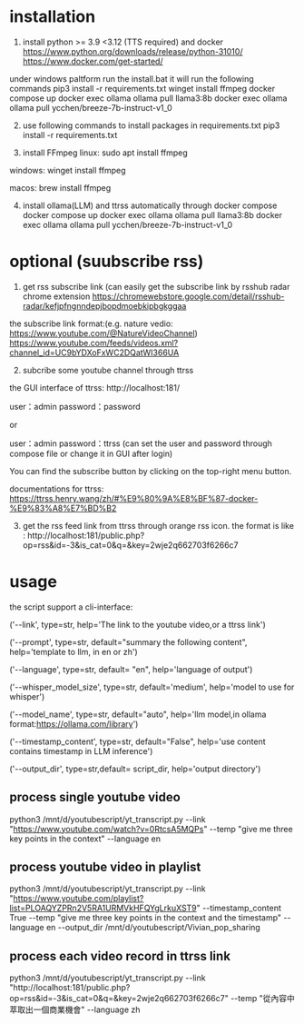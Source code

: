 # installation
1. install python >= 3.9 <3.12 (TTS required) and docker
https://www.python.org/downloads/release/python-31010/
https://www.docker.com/get-started/

under windows paltform run the install.bat
it will run the following commands
pip3 install -r requirements.txt
winget install ffmpeg
docker compose up
docker exec ollama ollama pull llama3:8b
docker exec ollama ollama pull ycchen/breeze-7b-instruct-v1_0

2. use following commands to install packages in requirements.txt
pip3 install -r requirements.txt

3. install FFmpeg
linux:
sudo apt install ffmpeg

windows:
winget install ffmpeg

macos:
brew install ffmpeg

4. install ollama(LLM) and ttrss automatically through docker compose
docker compose up
docker exec ollama ollama pull llama3:8b
docker exec ollama ollama pull ycchen/breeze-7b-instruct-v1_0

# optional (suubscribe rss)

1. get rss subscribe link 
(can easily get the subscribe link by rsshub radar chrome extension
https://chromewebstore.google.com/detail/rsshub-radar/kefjpfngnndepjbopdmoebkipbgkggaa

the subscribe link format:(e.g. nature vedio: https://www.youtube.com/@NatureVideoChannel)
https://www.youtube.com/feeds/videos.xml?channel_id=UC9bYDXoFxWC2DQatWI366UA

2. subcribe some youtube channel through ttrss

the GUI interface of ttrss: http://localhost:181/
 
user：admin 
password：password

or

user：admin 
password：ttrss
(can set the user and password through compose file or change it in GUI after login)

You can find the subscribe button by clicking on the top-right menu button.

documentations for ttrss: https://ttrss.henry.wang/zh/#%E9%80%9A%E8%BF%87-docker-%E9%83%A8%E7%BD%B2

3. get the rss feed link from ttrss through orange rss icon.
the format is like : http://localhost:181/public.php?op=rss&id=-3&is_cat=0&q=&key=2wje2q662703f6266c7


# usage 
the script support a cli-interface:

('--link', type=str, help='The link to the youtube video,or a ttrss link')

('--prompt', type=str, default="summary the following content", help='template to llm, in en or zh')

('--language', type=str, default= "en", help='language of output')

('--whisper_model_size', type=str, default='medium', help='model to use for whisper')

('--model_name', type=str, default="auto", help='llm model,in ollama format:https://ollama.com/library')

('--timestamp_content', type=str, default="False", help='use content contains timestamp in LLM inference')

('--output_dir', type=str,default= script_dir, help='output directory')



## process single youtube video
python3  /mnt/d/youtubescript/yt_transcript.py --link "https://www.youtube.com/watch?v=0RtcsA5MQPs" --temp "give me three key points in the context" --language en

## process youtube video in playlist
python3  /mnt/d/youtubescript/yt_transcript.py --link "https://www.youtube.com/playlist?list=PLOAQYZPRn2V5RA1URMVkHFQYgLrkuXST9" --timestamp_content True --temp "give me three key points in the context and the timestamp" --language en --output_dir /mnt/d/youtubescript/Vivian_pop_sharing

## process each video record in ttrss link
python3  /mnt/d/youtubescript/yt_transcript.py --link "http://localhost:181/public.php?op=rss&id=-3&is_cat=0&q=&key=2wje2q662703f6266c7" --temp "從內容中萃取出一個商業機會" --language zh